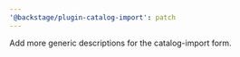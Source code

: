 ```yaml
---
'@backstage/plugin-catalog-import': patch
---
```


Add more generic descriptions for the catalog-import form.

